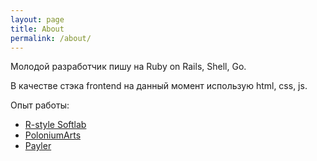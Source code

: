 ```yaml
---
layout: page
title: About
permalink: /about/
---
```


Молодой разработчик пишу на Ruby on Rails, Shell, Go.

В качестве стэка frontend на данный момент использую html, css, js.

Опыт работы:
* [R-style Softlab](https://www.softlab.ru/)
* [PoloniumArts](http://poloniumarts.com/)
* [Payler](http://payler.com/)
